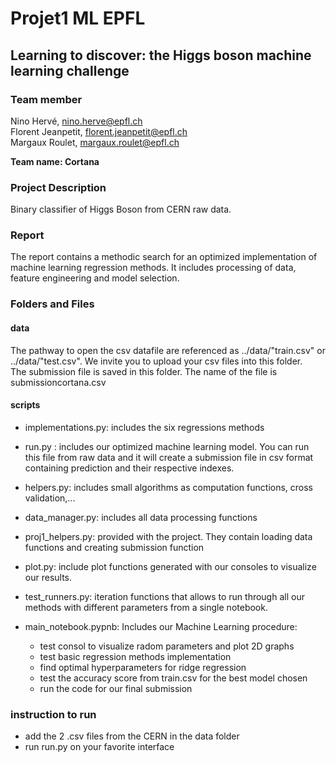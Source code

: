 # Projet1 ML EPFL

## Learning to discover: the Higgs boson machine learning challenge

### Team member
Nino Hervé, nino.herve@epfl.ch   
Florent Jeanpetit, florent.jeanpetit@epfl.ch   
Margaux Roulet, margaux.roulet@epfl.ch  

**Team name: Cortana**

### Project Description
Binary classifier of Higgs Boson from CERN raw data.

### Report
The report contains a methodic search for an optimized implementation of machine learning regression methods. It includes processing of data, feature engineering and model selection.

### Folders and Files
#### data
The pathway to open the csv datafile are referenced as ../data/"train.csv" or ../data/"test.csv". We invite you to upload your csv files into this folder.  
The submission file is saved in this folder. The name of the file is submissioncortana.csv

#### scripts
* implementations.py: includes the six regressions methods
* run.py : includes our optimized machine learning model. You can run this file from raw data and it will create a submission file in csv format containing prediction and their respective indexes.
* helpers.py: includes small algorithms as computation functions, cross validation,...
* data_manager.py: includes all data processing functions
* proj1_helpers.py: provided with the project. They contain loading data functions and creating submission function
* plot.py: include plot functions generated with our consoles to visualize our results.
* test_runners.py: iteration functions that allows to run through all our methods with different parameters from a single notebook.

* main_notebook.pypnb: Includes our Machine Learning procedure:
  * test consol to visualize radom parameters and plot 2D graphs
  * test basic regression methods implementation
  * find optimal hyperparameters for ridge regression
  * test the accuracy score from train.csv for the best model chosen
  * run the code for our final submission

### instruction to run
* add the 2 .csv files from the CERN in the data folder
* run run.py on your favorite interface
